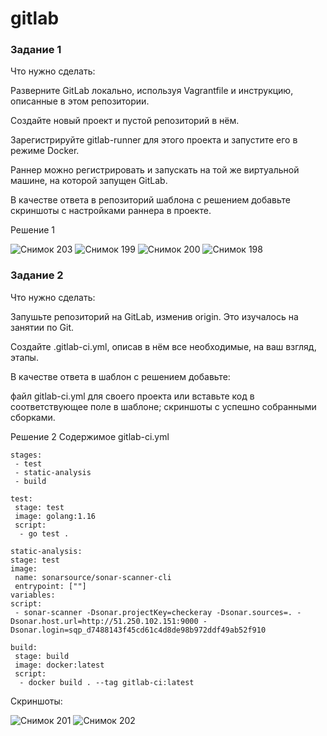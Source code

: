 # gitlab
### Задание 1
Что нужно сделать:

Разверните GitLab локально, используя Vagrantfile и инструкцию, описанные в этом репозитории.

Создайте новый проект и пустой репозиторий в нём.

Зарегистрируйте gitlab-runner для этого проекта и запустите его в режиме Docker.

Раннер можно регистрировать и запускать на той же виртуальной машине, на которой запущен GitLab.

В качестве ответа в репозиторий шаблона с решением добавьте скриншоты с настройками раннера в проекте.

Решение 1

![Снимок 203](https://github.com/user-attachments/assets/2a2e127a-26bd-4af7-b405-7dc4dc00e26e)
![Снимок 199](https://github.com/user-attachments/assets/355d8e7c-8fc6-4b57-bb98-be42ef576bda)
![Снимок 200](https://github.com/user-attachments/assets/c531e75c-8965-4807-a81b-58131f508bb3)
![Снимок 198](https://github.com/user-attachments/assets/4a225c6b-e619-473b-8aed-52d35ff620bf)

### Задание 2
Что нужно сделать:

Запушьте репозиторий на GitLab, изменив origin. Это изучалось на занятии по Git.

Создайте .gitlab-ci.yml, описав в нём все необходимые, на ваш взгляд, этапы.

В качестве ответа в шаблон с решением добавьте:

файл gitlab-ci.yml для своего проекта или вставьте код в соответствующее поле в шаблоне;
скриншоты с успешно собранными сборками.

Решение 2
Содержимое gitlab-ci.yml
 ```
stages:
  - test
  - static-analysis
  - build

test:
  stage: test
  image: golang:1.16
  script: 
   - go test .

static-analysis:
 stage: test
 image:
  name: sonarsource/sonar-scanner-cli
  entrypoint: [""]
 variables:
 script:
  - sonar-scanner -Dsonar.projectKey=checkeray -Dsonar.sources=. -Dsonar.host.url=http://51.250.102.151:9000 -Dsonar.login=sqp_d7488143f45cd61c4d8de98b972ddf49ab52f910

build:
  stage: build
  image: docker:latest
  script:
   - docker build . --tag gitlab-ci:latest
 ```
Скриншоты:

![Снимок 201](https://github.com/user-attachments/assets/b6cfe613-f3c6-46ae-98b8-b12e0ee5a3ad)
![Снимок 202](https://github.com/user-attachments/assets/943ca531-fb46-407e-bd49-0dc11ffdf1a9)

